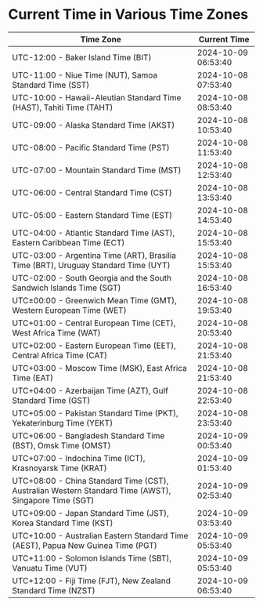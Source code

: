 # Current Time in Various Time Zones

| Time Zone | Current Time |
|-----------|--------------|
| UTC-12:00 - Baker Island Time (BIT) | 2024-10-09 06:53:40 |
| UTC-11:00 - Niue Time (NUT), Samoa Standard Time (SST) | 2024-10-08 07:53:40 |
| UTC-10:00 - Hawaii-Aleutian Standard Time (HAST), Tahiti Time (TAHT) | 2024-10-08 08:53:40 |
| UTC-09:00 - Alaska Standard Time (AKST) | 2024-10-08 10:53:40 |
| UTC-08:00 - Pacific Standard Time (PST) | 2024-10-08 11:53:40 |
| UTC-07:00 - Mountain Standard Time (MST) | 2024-10-08 12:53:40 |
| UTC-06:00 - Central Standard Time (CST) | 2024-10-08 13:53:40 |
| UTC-05:00 - Eastern Standard Time (EST) | 2024-10-08 14:53:40 |
| UTC-04:00 - Atlantic Standard Time (AST), Eastern Caribbean Time (ECT) | 2024-10-08 15:53:40 |
| UTC-03:00 - Argentina Time (ART), Brasília Time (BRT), Uruguay Standard Time (UYT) | 2024-10-08 15:53:40 |
| UTC-02:00 - South Georgia and the South Sandwich Islands Time (SGT) | 2024-10-08 16:53:40 |
| UTC±00:00 - Greenwich Mean Time (GMT), Western European Time (WET) | 2024-10-08 19:53:40 |
| UTC+01:00 - Central European Time (CET), West Africa Time (WAT) | 2024-10-08 20:53:40 |
| UTC+02:00 - Eastern European Time (EET), Central Africa Time (CAT) | 2024-10-08 21:53:40 |
| UTC+03:00 - Moscow Time (MSK), East Africa Time (EAT) | 2024-10-08 21:53:40 |
| UTC+04:00 - Azerbaijan Time (AZT), Gulf Standard Time (GST) | 2024-10-08 22:53:40 |
| UTC+05:00 - Pakistan Standard Time (PKT), Yekaterinburg Time (YEKT) | 2024-10-08 23:53:40 |
| UTC+06:00 - Bangladesh Standard Time (BST), Omsk Time (OMST) | 2024-10-09 00:53:40 |
| UTC+07:00 - Indochina Time (ICT), Krasnoyarsk Time (KRAT) | 2024-10-09 01:53:40 |
| UTC+08:00 - China Standard Time (CST), Australian Western Standard Time (AWST), Singapore Time (SGT) | 2024-10-09 02:53:40 |
| UTC+09:00 - Japan Standard Time (JST), Korea Standard Time (KST) | 2024-10-09 03:53:40 |
| UTC+10:00 - Australian Eastern Standard Time (AEST), Papua New Guinea Time (PGT) | 2024-10-09 05:53:40 |
| UTC+11:00 - Solomon Islands Time (SBT), Vanuatu Time (VUT) | 2024-10-09 05:53:40 |
| UTC+12:00 - Fiji Time (FJT), New Zealand Standard Time (NZST) | 2024-10-09 06:53:40 |
